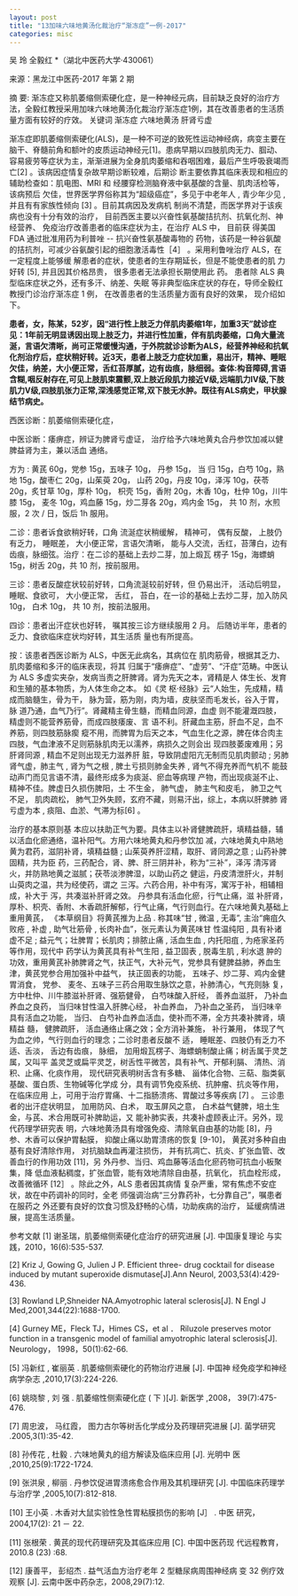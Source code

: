 ```yaml
---
layout: post
title: "13加味六味地黄汤化裁治疗“渐冻症”一例-2017"
categories: misc
---
```


吴  玲  全毅红 *（湖北中医药大学·430061）

来源：黑龙江中医药-2017 年第 2 期

摘   要:    渐冻症又称肌萎缩侧索硬化症，是一种神经元病，目前缺乏良好的治疗方法，全毅红教授采用加味六味地黄汤化裁治疗渐冻症1例，其在改善患者的生活质量方面有较好的疗效。
关键词   渐冻症  六味地黄汤  肝肾亏虚

渐冻症即肌萎缩侧索硬化(ALS)，是一种不可逆的致死性运动神经病，病变主要在脑干、脊髓前角和额叶的皮质运动神经元[1]。患病早期以四肢肌肉无力、腘动、容易疲劳等症状为主，渐渐进展为全身肌肉萎缩和吞咽困难，最后产生呼吸衰竭而亡[2] 。该病因症情复杂故早期诊断较难，后期诊 断主要依靠其临床表现和相应的辅助检查如：肌电图、MRI 和 经腰穿检测脑脊液中氨基酸的含量、肌肉活检等，该病预后 欠佳，世界医学界俗称其为“超级癌症”，多见于中老年人 , 青少年少见 , 并且有有家族性倾向 [3] 。目前其病因及发病机 制尚不清楚，而医学界对于该疾病也没有十分有效的治疗， 目前西医主要以兴奋性氨基酸拮抗剂、抗氧化剂、神经营养、 免疫治疗改善患者的临床症状为主，在治疗 ALS 中， 目前获 得美国 FDA 通过批准用药为利普唑 -- 抗兴奋性氨基酸毒物的 药物，该药是一种谷氨酸的拮抗剂，可减少谷氨酸引起的细胞激活毒性［4］ 。采用利鲁唑治疗 ALS，在一定程度上能够缓 解患者的症状，使患者的生存期延长，但是不能使患者的肌 力好转 [5], 并且因其价格昂贵， 很多患者无法承担长期使用此 药。 患者除 ALS 典型临床症状之外，还有多汗、纳差、失眠 等非典型临床症状的存在，导师全毅红教授门诊治疗渐冻症 1 例， 在改善患者的生活质量方面有良好的效果， 现介绍如下。


**患者，女，陈某，52岁，因“进行性上肢乏力伴肌肉萎缩1年，加重3天”就诊症见：1年前无明显诱因出现上肢乏力，并进行性加重，伴有肌肉萎缩，口角大量流涎，言语欠清晰，尚可正常缓慢沟通，于外院就诊诊断为ALS，经营养神经和抗氧化剂治疗后，症状稍好转。近3天，患者上肢乏力症状加重，易出汗，精神、睡眠欠佳，纳差，大小便正常，舌红苔厚腻，边有齿痕，脉细弱。查体:构音障碍,言语含糊,咽反射存在,可见上肢肌束震颤,双上肢近段肌力接近Ⅴ级,远端肌力Ⅳ级,下肢肌力Ⅴ级,四肢肌张力正常,深浅感觉正常,双下肢无水肿。既往有ALS病史，甲状腺结节病史。**

西医诊断：肌萎缩侧索硬化症，

中医诊断：痿痹症，辨证为脾肾亏虚证， 治疗给予六味地黄丸合丹参饮加减以健脾益肾为主，兼以活血 通络。

方为 : 黄芪 60g，党参 15g，五味子 10g， 丹参 15g， 当 归 15g，白芍 10g，熟地 15g，酸枣仁 20g，山茱萸 20g， 山药 20g，丹皮 10g，泽泻 10g，茯苓 20g，炙甘草 10g，厚朴 10g， 枳壳 15g，香附 20g，木香 10g，杜仲 10g，川牛膝 15g， 麦冬 10g，鸡血藤 15g，炒二芽各 20g，鸡内金 15g， 共 10 剂，水煎 服，2 次 / 日，饭后 1h 服用。

二诊：患者诉食欲稍好转，口角  流涎症状稍缓解， 精神可， 偶有反酸， 上肢仍有乏力，  睡眠差， 大小便正常，言语欠清晰， 能与人交流，舌红，苔薄白，边有 齿痕，脉细弦。治疗：在二诊的基础上去炒二芽，加上煅瓦 楞子 15g，海螵蛸 15g，树舌 20g，共 10 剂，按前服用。

三诊：患者反酸症状较前好转，口角流涎较前好转，但 仍易出汗， 活动后明显， 睡眠、食欲可， 大小便正常， 舌红， 苔白，在一诊的基础上去炒二芽，加入防风 10g， 白术 10g， 共 10 剂，按前法服用。

四诊：患者出汗症状也好转， 嘱其按三诊方继续服用 2 月。 后随访半年，患者的乏力、食欲临床症状均好转，其生活质 量也有所提高。

按：该患者西医诊断为 ALS，中医无此病名，其病位在 肌肉筋骨，根据其乏力、肌肉萎缩和多汗的临床表现，将其 归属于“痿痹症”、“虚劳”、“汗症”范畴。中医认为 ALS 多虚实夹杂，发病当责之肝脾肾。肾为先天之本，肾精是人 体生长、发育和生殖的基本物质，为人体生命之本。 如《灵 枢·经脉》云“人始生，先成精，精成而脑髓生，骨为干， 脉为营，筋为刚，肉为墙，皮肤坚而毛发长，谷入于胃， 脉 道乃通，血气乃行”。肾藏精主骨生髓，而精血同源，血虚 则不能灌溉四肢，精虚则不能营养筋骨，而成四肢痿废、言 语不利。肝藏血主筋，肝血不足，血不养筋，则四肢筋脉瘈 瘲不用，而脾胃为后天之本，气血生化之源，脾在体合肉主 四肢，气血津液不足则筋脉肌肉无以濡养，病损久之则会出 现四肢萎废难用；另肝肾同源 , 精血不足则出现无力滋养肝 脏，导致阴虚阳亢无制而见肌肉颤动 ; 另肺肾气虚，肺主气 , 肾为气之根 , 脾土亏损则肺金失养 , 肾气不得充养而气机不 能鼓动声门而见言语不清，最终形成多为痰涎、瘀血等病理 产物，而出现痰涎不止、精神不佳。脾虚日久损伤脾阳，土 不生金， 肺气虚， 肺主气和皮毛， 肺卫之气不足， 肌肉疏松， 肺气卫外失顾，玄府不藏，则易汗出，综上，本病以肝脾肺 肾亏虚为本 , 痰阻、血淤、气滞为标[6] 。

治疗的基本原则基 本应以扶助正气为要。具体主以补肾健脾疏肝，填精益髓，辅以活血化瘀通络，温补阳气。方用六味地黄丸和丹参饮加 减，六味地黄丸中熟地黄为君药，滋阴补肾，填精益髓 ; 山茱萸养肝涩精，取肝、肾同源之意 ; 山药补脾固精，共为臣 药，三药配合，肾、脾、肝三阴并补，称为“三补”，泽泻 清泻肾火，并防熟地黄之滋腻；茯苓淡渗脾湿，以助山药之 健运，丹皮清泄肝火，并制山萸肉之温，共为经使药，谓之 三泻。六药合用，补中有泻，寓泻于补，相辅相成，补大于 泻，共凑滋补肝肾之效。 丹参具有活血化瘀，行气止痛，滋 补肝肾，厚朴、枳壳、香附、木香疏肝解郁，行气止痛，气行则血行。在六味地黄丸基础上重用黄芪， 《本草纲目》将黄芪推为上品 . 称其味“甘 , 微温 , 无毒”, 主治“痈疽久败疮 , 补虚 , 助气壮筋骨 , 长肉补血”，张元素认为黄芪味甘 性温纯阳 , 具有补诸虚不足 ; 益元气；壮脾胃；长肌肉；排脓止痛 , 活血生血 , 内托阳疽 , 为疮家圣药等作用，现代中 药学认为黄芪具有补气生阳 , 益卫固表 , 脱毒生肌 , 利水退 肿的功效，重用黄芪补肺脾肾之气，扶正气，大补元气，党参具有健脾益肺，养血生津，黄芪党参合用加强补中益气， 扶正固表的功能， 五味子、炒二芽、鸡内金健胃消食， 党参、  麦冬、五味子三药合用取生脉饮之意，补肺清心，气充则脉 复， 方中杜仲、川牛膝滋补肝肾、强筋健骨， 白芍味酸入肝经， 善养血滋肝， 乃补血养血之良药， 当归味甘性温入肝脾心经，  补血养血， 乃补血之圣药， 当归味辛具有活血之功能， 当归、  白芍补血养血活血，使补而不滞，全方共凑补脾肾，填精益 髓， 健脾疏肝， 活血通络止痛之效；全方消补兼施， 补行兼用， 体现了气为血之帅，气行则血行的理念；二诊时患者反酸不 适， 睡眠差、四肢仍有乏力不适、舌淡， 舌边有齿痕， 脉细，  加用煅瓦楞子、海螵蛸制酸止痛；树舌属于灵芝属，又叫平 盖灵芝或扁平灵芝，树舌性平微苦，具有补气、开郁利膈、  清热、消积、止痛、化痰作用， 现代研究表明树舌含有多糖、  甾体化合物、三萜、脂类氨基酸、蛋白质、生物碱等化学成 分，具有调节免疫系统、抗肿瘤、抗炎等作用，在临床应用 上，可用于治疗胃痛、十二指肠溃疡、胃酸过多等疾病 [7] 。 三诊患者的出汗症状明显， 加用防风、白术， 取玉屏风之意，  白术益气健脾，培土生金，与芪、术合用既可补脾助运，又 能补肺实表，共凑补虚顾表止汗。另外，现代药理学研究表 明，六味地黄汤具有增强免疫、清除氧自由基的功能 [8]，丹 参、木香可以保护胃黏膜， 抑酸止痛以助胃溃疡的恢复 [9-10]， 黄芪对多种自由基有良好清除作用， 对抗脑缺血再灌注损伤，  并有抗凋亡、抗炎、扩张血管、改善血行的作用功效 [11]，另  外丹参、当归、鸡血藤等活血化瘀药物可抗血小板聚集，降 低血液黏稠度，扩张血管，能有效地清除自由基，抗氧化， 抗血栓形成，改善微循环 [12］ 。除此之外，ALS 患者因其病情 复杂严重，常有焦虑不安症状，故在中药调补的同时，全老 师强调治病“三分靠药补，七分靠自己”，嘱患者在服药之 外还要有良好的饮食习惯及舒畅的心情，功助疾病的治疗， 延缓病情进展，提高生活质量。

参考文献
[1]  谢圣瑞，肌萎缩侧索硬化症治疗的研究进展 [J]. 中国康复理论 与实践，2010，16(6):535-537.

[2]  Kriz J, Gowing G, Julien J P. Efficient three- drug cocktail for disease induced by mutant superoxide dismutase[J].Ann Neurol, 2003,53(4):429- 436.

[3]  Rowland LP,Shneider NA.Amyotrophic lateral sclerosis[J]. N Engl J Med,2001,344(22):1688-1700.

[4]  Gurney ME，Fleck TJ，Himes CS，et al ． Riluzole preserves motor function in a transgenic model of familial amyotrophic lateral sclerosis[J]. Neurology， 1998，50(1):62-66.

[5]  冯新红 , 崔丽英 . 肌萎缩侧索硬化的药物治疗进展 [J]. 中国神 经免疫学和神经病学杂志 ,2010,17(3):224-226.

[6]  姚晓黎 , 刘  强 . 肌萎缩性侧索硬化症 ( 下 )[J]. 新医学 ,2008， 39(7):475-476.

[7]  周忠波， 马红霞， 图力古尔等树舌化学成分及药理研究进展 [J]. 菌学研究 .2005,3(1):35-42.

[8]  孙传花 , 杜毅 . 六味地黄丸的组方解读及临床应用 [J]. 光明中 医 ,2010,25(9):1722-1724.

[9]  张洪泉 , 柳丽 . 丹参饮促进胃溃疡愈合作用及其机理研究 [J]. 中国临床药理学与治疗学 ,2005,10(7):812-818.

[10] 王小英 . 木香对大鼠实验性急性胃粘膜损伤的影响 [J］ . 中医 研究，2004,17(2): 21 － 22.

[11] 张根荣 . 黄芪的现代药理研究及其临床应用 [C]. 中国中医药现 代远程教育，2010.8 (23) :68.

[12] 康善平， 彭绍杰 . 益气活血方治疗老年 2 型糖尿病周围神经病 变 32 例疗效观察 [J]. 云南中医中药杂志，2008,29(7):12.

<br>



